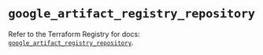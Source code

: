 # `google_artifact_registry_repository`

Refer to the Terraform Registry for docs: [`google_artifact_registry_repository`](https://registry.terraform.io/providers/hashicorp/google-beta/5.21.0/docs/resources/google_artifact_registry_repository).
